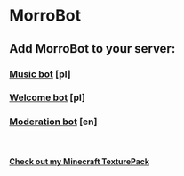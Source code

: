 # MorroBot

## Add MorroBot to your server:

### [Music bot](https://discord.com/api/oauth2/authorize?client_id=887050380058443798&permissions=8&scope=bot) [pl]

### [Welcome bot](https://discord.com/api/oauth2/authorize?client_id=887374747879493683&permissions=8&scope=bot) [pl]

### [Moderation bot](https://discord.com/api/oauth2/authorize?client_id=887379068234907659&permissions=8&scope=bot) [en]

</br>

#### [Check out my Minecraft TexturePack](https://github.com/itzMorro/MorroPack)
